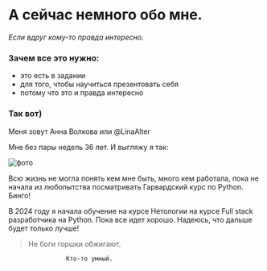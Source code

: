 # А сейчас немного обо мне.
  _Если вдруг кому-то правда интересно._

### Зачем все это нужно:  
+ это есть в задании
+ для того, чтобы научиться презентовать себя
+ потому что это и правда интересно

### Так вот)
Меня зовут Анна Волкова или @LinaAlter

Мне без пары недель 36 лет. И выгляжу я так:

![фото](https://disk.yandex.ru/d/D5OvwawNf5GDjw)                                  

 Всю жизнь не могла понять кем мне быть, много кем работала, пока не начала из любопытства посматривать Гарвардский курс по Python. Бинго!

В 2024 году я начала обучение на курсе Нетологии на курсе Full stack разработчика на Python. Пока все идет хорошо. Надеюсь, что дальше будет только лучше!

>Не боги горшки обжигают. 


                    Кто-то умный.
